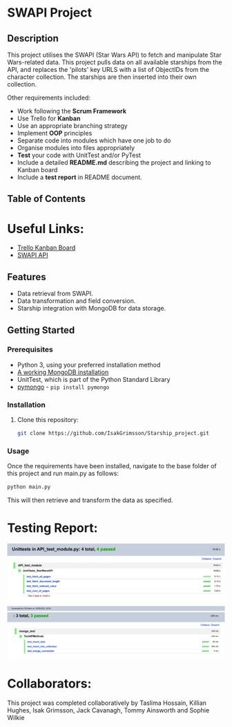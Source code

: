
# SWAPI Project

## Description

This project utilises the SWAPI (Star Wars API) to fetch and manipulate Star Wars-related data. This project pulls data on all available starships from the API, and replaces the 'pilots' key URLS with a list of ObjectIDs from the character collection. The starships are then inserted into their own collection.

Other requirements included:

- Work following the **Scrum Framework**
- Use Trello for **Kanban**
- Use an appropriate branching strategy
- Implement **OOP** principles
- Separate code into modules which have one job to do
- Organise modules into files appropriately
- **Test** your code with UnitTest and/or PyTest
- Include a detailed **README.md** describing the project and linking to Kanban board
- Include a **test report** in README document.

## Table of Contents




# Useful Links:

- [Trello Kanban Board](https://trello.com/b/0IGj6Zvj/starship-project)
- [SWAPI API](https://swapi.dev/)

## Features

- Data retrieval from SWAPI.
- Data transformation and field conversion.
- Starship integration with MongoDB for data storage.

## Getting Started

### Prerequisites


- Python 3, using your preferred installation method
- [A working MongoDB installation](https://www.mongodb.com/docs/manual/installation/)
- UnitTest, which is part of the Python Standard Library
- [pymongo](https://pymongo.readthedocs.io/en/stable/) - `pip install pymongo`

### Installation

1. Clone this repository:

   ```bash
   git clone https://github.com/IsakGrimsson/Starship_project.git
   ```


### Usage
Once the requirements have been installed, navigate to the base folder of this project and run main.py as follows:
```py
python main.py
```
This will then retrieve and transform the data as specified.

# Testing Report:
![test suite image](/test_results_1.png)
![mongo test suite image](/mongo_test_report.png)

# Collaborators:

This project was completed collaboratively by Taslima Hossain, Killian Hughes, Isak Grimsson, Jack Cavanagh, Tommy Ainsworth and Sophie Wilkie
